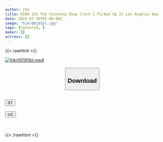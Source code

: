 ```yaml
---
author: j91
title: HIKR-193 The Charming Shop Clerk I Picked Up In Los Angeles Was A Bimbo With Over 120 Experienced People
date: 2023-07-30T03:00:00Z
image: "hikr00193pl.jpg"
tags: [Censored, ]
maker: []
actress: []
---
```



{{< rawhtml >}}

<div class="video" data-videoid="ewYz80RZmdIYrD4">
    <a href="javascript:;">
        <img src="https://my.j91.asia/posts/hikr00193pl/hikr00193pl.jpg" width="WIDTH" height="HEIGHT" alt="hikr00193pl.mp4" loading="lazy">
    </a>
</div>

<script type="text/javascript" src="https://j91.asia/asset/on-demand-st.js"></script>

<br>
  <link rel="stylesheet" href="https://j91.asia/asset/bs5.css">
  
  <center>
  <button class="btn btn-primary" type="button" data-bs-toggle="collapse" data-bs-target=".multi-collapse" aria-expanded="false" aria-controls="multiCollapseExample1 multiCollapseExample2"><h2>Download</h2></button></center>
</p>
<div class="row">
  <div class="col">
    <div class="collapse multi-collapse" id="multiCollapseExample1">
      <div class="card card-body">
	      	      <br>
<div class="buttons">  
<a href="https://streamtape.to/v/ewYz80RZmdIYrD4"><button class="btn-hover color-3"><i class="fa fa-download"></i> ST</button></a></div>
    </div>
  </div>
</div>
  <div class="col">
    <div class="collapse multi-collapse" id="multiCollapseExample2">
      <div class="card card-body">
	      <br>
<div class="buttons">
    <a href="https://userscloud.com/zf1xvzcpderx"><button class="btn-hover color-9"><i class="fa fa-download"></i> UC</button></a></div>
<br><br>
      </div>
    </div>
  </div>
</div>

{{< /rawhtml >}}